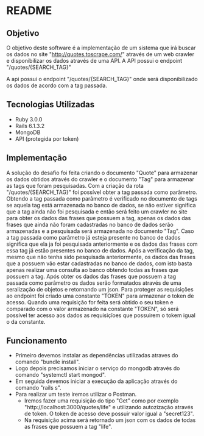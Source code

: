 # README

## Objetivo
O objetivo deste software é a implementação de um sistema que irá buscar os dados no site "http://quotes.toscrape.com/" através de um web crawler e disponibilizar os dados através de uma API. A API possui o endpoint "/quotes/{SEARCH_TAG}"

A api possui o endpoint "/quotes/{SEARCH_TAG}" onde será disponibilizado os dados de acordo com a tag passada.

## Tecnologias Utilizadas
- Ruby 3.0.0
- Rails 6.1.3.2
- MongoDB
- API (protegida por token)

## Implementação
A solução do desafio foi feita criando o documento "Quote" para armazenar os dados obtidos através do crawler e o documento "Tag" para armazenar as tags que foram pesquisadas. 
Com a criação da rota "/quotes/{SEARCH_TAG}" foi possível obter a tag passada como parâmetro. 
Obtendo a tag passada como parâmetro é verificado no documento de tags se aquela tag está armazenada no banco de dados, se não estiver significa que a tag ainda não foi pesquisada e então será feito um crawler no site para obter os dados das frases que possuem a tag, apenas os dados das frases que ainda não foram cadastradas no banco de dados serão armazenadas e a pesquisada será armazenada no documento "Tag". Caso a tag passada como parâmetro já esteja presente no banco de dados significa que ela ja foi pesquisada anteriormente e os dados das frases com essa tag já estão presentes no banco de dados.
Após a verificação da tag, mesmo que não tenha sido pesquisada anteriormente, os dados das frases que a possuem vão estar cadastradas no banco de dados, com isto basta apenas realizar uma consulta ao banco obtendo todas as frases que possuem a tag.
Após obter os dados das frases que possuem a tag passada como parâmetro os dados serão formatados através de uma seralização de objetos e retornando um json.
Para proteger as requisições ao endpoint foi criado uma constante "TOKEN" para armazenar o token de acesso. Quando uma requisição for feita será obtido o seu token e comparado com o valor armazenado na constante "TOKEN", só será possível ter acesso aos dados as requisiçĩoes que possuirem o tokem igual o da constante.

## Funcionamento
- Primeiro devemos instalar as dependências utilizadas atraves do comando "bundle install".
- Logo depois precisamos iniciar o serviço do mongodb através do comando "systemctl start mongod".
- Em seguida devemos iniciar a execução da aplicação através do comando "rails s".
- Para realizar um teste iremos utilizar o Postman.
    - Iremos fazer uma requisição do tipo "Get" como por exemplo "http://localhost:3000/quotes/life" e utilizando autozização através de token. O token de acesso deve possuir valor igual a "secret123".
    - Na requisição acima será retornado um json com os dados de todas as frases que possuem a tag "life".

